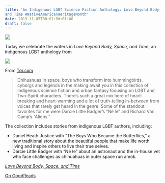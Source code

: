 ```yaml
---
title: 'An Indigenous LGBT Science Fiction Anthology: Love Beyond Body, Space,
and Time #NativeAmericanHeritageMonth'
date: 2019-11-05T08:01:00+01:00
draft: false
---
```


[![](https://cdn-blog.adafruit.com/uploads/2019/10/NewImage-81.png)](https://blog.adafruit.com/tag/native-american-heritage-month/)

Today we celebrate the writers in _Love Beyond Body, Space, and Time_, an indigenous LGBT anthology from

![](https://cdn-blog.adafruit.com/uploads/2019/10/lovebeyondcovera-323x480.jpg)

From [Tor.com](https://www.tor.com/2018/06/27/five-indigenous-speculative-fiction-authors-you-should-be-reading/)

> Chihuahuas in space, boys who transform into hummingbirds, cyborgs and legends in the making await you in this collection of Indigenous science fiction and urban fantasy focusing on LGBT and Two-Spirit characters. There’s such a great mix here of heart-breaking and heart-warming and a lot of truth-telling in-between from voices that rarely get heard in the genre. Some of the standout favorites for me were Darcie Little Badger’s “Né łe” and Richard Van Camp’s “Aliens.”

The collection includes stories from indigenous LGBT authors, including:

*   Daniel Heath Justice with “The Boys Who Became the Butterflies,” a new traditional story about the beautiful people that make life worth living and inspire others to live their true selves.
*   Darcie Little Badger with “Né łe” about an astronaut and the in-house vet who face challenges as chihuahuas in outer space run amok.

[_Love Beyond Body, Space, and Time_](http://bedsidepress.com/product/love-beyond-body-space-and-time/)

[On GoodReads](https://www.goodreads.com/en/book/show/31560094-love-beyond-body-space-and-time)